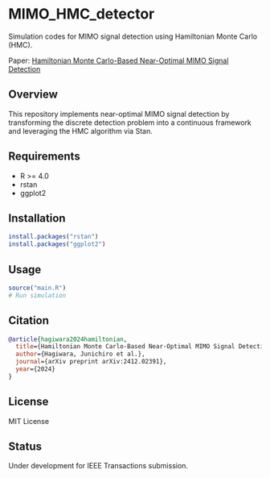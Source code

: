 # MIMO_HMC_detector

Simulation codes for MIMO signal detection using Hamiltonian Monte Carlo (HMC).

Paper: [Hamiltonian Monte Carlo-Based Near-Optimal MIMO Signal Detection](https://arxiv.org/abs/2412.02391)

## Overview

This repository implements near-optimal MIMO signal detection by transforming the discrete detection problem into a continuous framework and leveraging the HMC algorithm via Stan.

## Requirements

- R >= 4.0
- rstan
- ggplot2

## Installation

```r
install.packages("rstan")
install.packages("ggplot2")
```

## Usage

```r
source("main.R")
# Run simulation
```

## Citation

```bibtex
@article{hagiwara2024hamiltonian,
  title={Hamiltonian Monte Carlo-Based Near-Optimal MIMO Signal Detection},
  author={Hagiwara, Junichiro et al.},
  journal={arXiv preprint arXiv:2412.02391},
  year={2024}
}
```

## License

MIT License

## Status

Under development for IEEE Transactions submission.
